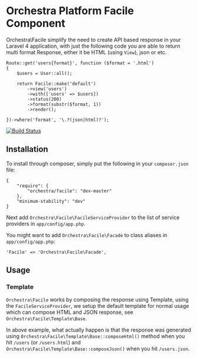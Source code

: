 Orchestra Platform Facile Component
==============
 
Orchestra\Facile simplify the need to create API based response in your Laravel 4 application, with just the following code you are able to return multi format Response, either it be HTML (using `View`), json or etc.

	Route::get('users{format}', function ($format = '.html')
	{
		$users = User::all();
		
		return Facile::make('default')
			->view('users')
			->with(['users' => $users])
			->status(200)
			->format(substr($format, 1))
			->render();

	})->where('format', '\.?(json|html)?');

[![Build Status](https://travis-ci.org/orchestral/facile.png?branch=master)](https://travis-ci.org/orchestral/facile)

## Installation

To install through composer, simply put the following in your `composer.json` file:

	{
    	"require": {
    		"orchestra/facile": "dev-master"
    	},
    	"minimum-stability": "dev"
	}

Next add `Orchestra\Facile\FacileServiceProvider` to the list of service providers in `app/config/app.php`.

You might want to add `Orchestra\Facile\Facade` to class aliases in `app/config/app.php`:

	'Facile' => 'Orchestra\Facile\Facade',
	
## Usage

### Template

`Orchestra\Facile` works by composing the response using Template, using the `FacileServiceProvider`, we setup the default template for normal usage which can compose HTML and JSON response, see `Orchestra\Facile\Template\Base`.

In above example, what actually happen is that the response was generated using `Orchestra\Facile\Template\Base::composeHtml()` method when you hit `/users` (or `/users.html`) and `Orchestra\Facile\Template\Base::composeJson()` when you hit `/users.json`.